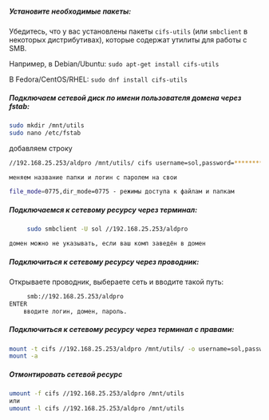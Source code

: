 ##### Установите необходимые пакеты:

Убедитесь, что у вас установлены пакеты `cifs-utils` (или `smbclient` в некоторых дистрибутивах), которые содержат утилиты для работы с SMB.

Например, в Debian/Ubuntu: `sudo apt-get install cifs-utils`

В Fedora/CentOS/RHEL: `sudo dnf install cifs-utils`

##### Подключаем сетевой диск по имени пользователя домена через fstab:
```bash
sudo mkdir /mnt/utils
sudo nano /etc/fstab
```
добавляем строку
```bash
//192.168.25.253/aldpro /mnt/utils/ cifs username=sol,password=*********,rw,nounix,iocharset=utf8,file_mode=0775,dir_mode=0775

меняем название папки и логин с паролем на свои

file_mode=0775,dir_mode=0775 - режимы доступа к файлам и папкам

```
##### Подключаемся к сетевому ресурсу через терминал:
```bash
     sudo smbclient -U sol //192.168.25.253/aldpro

домен можно не указывать, если ваш комп заведён в домен

```
##### Подключиться к сетевому ресурсу через проводник:
Открываете проводник, выбераете сеть и вводите такой путь:
```bash
     smb://192.168.25.253/aldpro 
ENTER
	вводите логин, домен, пароль.
```
##### Подключиться к сетевому ресурсу через терминал с правами:
```bash
mount -t cifs //192.168.25.253/aldpro /mnt/utils/ -o username=sol,password=g*********,rw,nounix,iocharset=utf8,file_mode=0775,dir_mode=0775
mount -a
```
##### Отмонтировать сетевой ресурс
```bash
umount -f cifs //192.168.25.253/aldpro /mnt/utils
или
umount -l cifs //192.168.25.253/aldpro /mnt/utils
```
